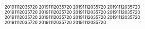 20191112035720
20191112035720
20191112035720
20191112035720
20191112035720
20191112035720
20191112035720
20191112035720
20191112035720
20191112035720
20191112035720
20191112035720
20191112035720
20191112035720
20191112035720
